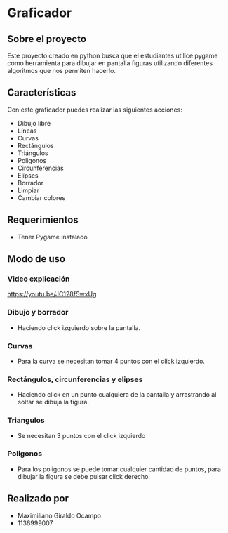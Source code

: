 # Graficador

## Sobre el proyecto
Este proyecto creado en python busca que el estudiantes utilice pygame como herramienta para dibujar en pantalla figuras utilizando diferentes algoritmos que nos permiten hacerlo.

## Características
Con este graficador puedes realizar las siguientes acciones:
- Dibujo libre
- Líneas
- Curvas
- Rectángulos
- Triángulos
- Poligonos
- Circunferencias
- Elípses
- Borrador
- Limpiar
- Cambiar colores

## Requerimientos
 - Tener Pygame instalado

## Modo de uso
### Video explicación
https://youtu.be/JC128fSwxUg
### Dibujo y borrador
 - Haciendo click izquierdo sobre la pantalla.
### Curvas
 - Para la curva se necesitan tomar 4 puntos con el click izquierdo.
### Rectángulos, circunferencias y elipses
 - Haciendo click en un punto cualquiera de la pantalla y arrastrando al soltar se dibuja la figura.
### Triangulos
 - Se necesitan 3 puntos con el click izquierdo
### Poligonos
 - Para los poligonos se puede tomar cualquier cantidad de puntos, para dibujar la figura se debe pulsar click derecho.

## Realizado por
 - Maximiliano Giraldo Ocampo
 - 1136999007

